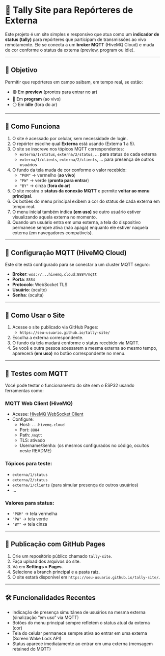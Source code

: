 # 📡 Tally Site para Repórteres de Externa

Este projeto é um site simples e responsivo que atua como um **indicador de status (tally)** para repórteres que participam de transmissões ao vivo remotamente. Ele se conecta a um **broker MQTT** (HiveMQ Cloud) e muda de cor conforme o status da externa (preview, program ou idle).

---

## 🎯 Objetivo

Permitir que repórteres em campo saibam, em tempo real, se estão:
- 🟢 Em **preview** (prontos para entrar no ar)
- 🔴 Em **program** (ao vivo)
- ⚪️ Em **idle** (fora do ar)

---

## 🧠 Como Funciona

1. O site é acessado por celular, sem necessidade de login.
2. O repórter escolhe qual **Externa** está usando (Externa 1 a 5).
3. O site se inscreve nos tópicos MQTT correspondentes:
   - `externa/1/status`, `externa/2/status`, ... para status de cada externa
   - `externa/1/clients`, `externa/2/clients`, ... para presença de outros usuários
4. O fundo da tela muda de cor conforme o valor recebido:
   - `"PGM"` → vermelho (**ao vivo**)
   - `"PW"` → verde (**pronto para entrar**)
   - `"BY"` → cinza (**fora do ar**)
5. O site mostra o **status da conexão MQTT** e permite **voltar ao menu principal**.
6. Os botões do menu principal exibem a cor do status de cada externa em tempo real.
7. O menu inicial também indica **(em uso)** se outro usuário estiver visualizando aquela externa no momento.
8. Quando um usuário entra em uma externa, a tela do dispositivo permanece sempre ativa (não apaga) enquanto ele estiver naquela externa (em navegadores compatíveis).

---

## 🔐 Configuração MQTT (HiveMQ Cloud)

Este site está configurado para se conectar a um cluster MQTT seguro:

- **Broker**: `wss://...hivemq.cloud:8884/mqtt`
- **Porta**: `8884`
- **Protocolo**: WebSocket TLS
- **Usuário**: (oculto)
- **Senha**: (oculta)

---

## 📱 Como Usar o Site

1. Acesse o site publicado via GitHub Pages:
   - `https://seu-usuario.github.io/tally-site/`
2. Escolha a externa correspondente.
3. O fundo da tela mudará conforme o status recebido via MQTT.
4. Se você e outra pessoa acessarem a mesma externa ao mesmo tempo, aparecerá **(em uso)** no botão correspondente no menu.

---

## 🧪 Testes com MQTT

Você pode testar o funcionamento do site sem o ESP32 usando ferramentas como:

### MQTT Web Client (HiveMQ)
- Acesse: [HiveMQ WebSocket Client](https://www.hivemq.com/demos/websocket-client/)
- Configure:
  - Host: `...hivemq.cloud`
  - Port: `8884`
  - Path: `/mqtt`
  - TLS: ativado
  - Username/Senha: (os mesmos configurados no código, ocultos neste README)

### Tópicos para teste:
- `externa/1/status`
- `externa/2/status`
- `externa/1/clients` (para simular presença de outros usuários)
- ...

### Valores para status:
- `"PGM"` → tela vermelha
- `"PW"` → tela verde
- `"BY"` → tela cinza

---

## 🚀 Publicação com GitHub Pages

1. Crie um repositório público chamado `tally-site`.
2. Faça upload dos arquivos do site.
3. Vá em **Settings > Pages**.
4. Selecione a branch principal e a pasta raiz.
5. O site estará disponível em `https://seu-usuario.github.io/tally-site/`.

---

## 🛠️ Funcionalidades Recentes

- Indicação de presença simultânea de usuários na mesma externa (sinalização “em uso” via MQTT)
- Botões do menu principal sempre refletem o status atual da externa (cor)
- Tela do celular permanece sempre ativa ao entrar em uma externa (Screen Wake Lock API)
- Status aparece imediatamente ao entrar em uma externa (mensagem retained do MQTT)

